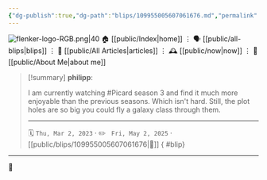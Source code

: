 ```yaml
---
{"dg-publish":true,"dg-path":"blips/109955005607061676.md","permalink":"/blips/109955005607061676/","title":"philipp on mastodon @ 2023-03-02","created":"2023-03-02T18:03:56","updated":"2025-05-02T08:50:43"}
---
```



<div class="transclusion internal-embed is-loaded"><div class="markdown-embed">




![flenker-logo-RGB.png|40](/img/user/attachments/flenker-logo-RGB.png)
🏠 [[public/Index\|home]]  ⋮ 🗣️ [[public/all-blips\|blips]] ⋮  📝 [[public/All Articles\|articles]]  ⋮ 🕰️ [[public/now\|now]] ⋮ 🪪 [[public/About Me\|about me]]


</div></div>


> [!summary] **philipp**:
>
> I am currently watching #Picard season 3 and find it much more enjoyable than the previous seasons. Which isn't hard. Still, the plot holes are so big you could fly a galaxy class through them.
> - - -
>
> 🗓️ <code>Thu, Mar 2, 2023</code>  · ✏️ <code> Fri, May 2, 2025</code>  · [[public/blips/109955005607061676\|🔗]]
{ #blip}


- - -

 👾
